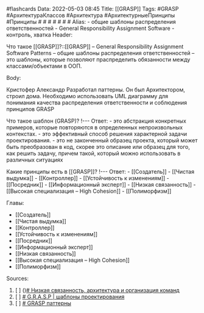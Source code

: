#flashcards 
Data: 2022-05-03 08:45
Title: [[GRASP]]
Tags: #GRASP #АрхитектураКлассов #Архитектура #АрхитектурныеПринципы  #Принципы # # # # # # #
Alias:
	- общие шаблоны распределения ответственностей
	- General Responsibility Assignment Software
	- контроль, хватка
Header:

Что такое [[GRASP]]?::[[GRASP]] – General Responsibility Assignment Software Patterns – общие шаблоны распределения ответственностей – это шаблоны, которые позволяют праспределить обязанности между классами/объектами в ООП. 
<!--SR:!2023-03-14,3,250-->



Body:



Кристофер Александр Разработал паттерны. Он был Архитектором, строил дома.
Необходимо использовать UML диаграмму для понимания качества распределения ответственности и соблюдения принципов GRASP



Что такое шаблон (GRASP)?
!---
Ответ:
	- это абстракция конкретных примеров, которые повторяются в определенных непроизвольных контекстах.
	- это эффективный способ решения характерной задачи проектирования.
	- это не законченный образец проекта, который может быть преобразован в код, скорее это описание или образец для того, как решить задачу, причем такой, который можно использовать в различных ситуациях
<!--SR:!2023-03-12,1,130-->


Какие принципы есть в [[GRASP]]?
!---
Ответ:
	- [[Создатель]]
	- [[Чистая выдумка]]
	- [[Контроллер]]
	- [[Устойчивость к изменениям]]
	- [[Посредник]]
	- [[Информационный эксперт]] 
	- [[Низкая связанность]]
	- [[Высокая специализация – High Cohesion]]
	- [[Полиморфизм]]
<!--SR:!2023-03-12,1,130-->



Главы:
- [[Создатель]]
- [[Чистая выдумка]]
- [[Контроллер]]
- [[Устойчивость к изменениям]]
- [[Посредник]]
- [[Информационный эксперт]] 
- [[Низкая связанность]]
- [[Высокая специализация – High Cohesion]]
- [[Полиморфизм]]


Sources:
1) [ ] ()[# Низкая связанность, архитектура и организация команд](https://habr.com/ru/company/otus/blog/475980/)
2) [ ] [# G.R.A.S.P | шаблоны проектирования](https://www.youtube.com/watch?v=Kp1nfw0LDXc)
3) [ ] [# GRASP паттерны](https://www.kobzarev.com/programming/grasp/)
